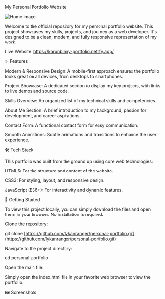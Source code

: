 My Personal Portfolio Website

![Home image](assets/ogmiage.png)

Welcome to the official repository for my personal portfolio website. This project showcases my skills, projects, and journey as a web developer. It's designed to be a clean, modern, and fully responsive representation of my work.

Live Website: https://karunbinny-portfolio.netlify.app/

✨ Features

Modern & Responsive Design: A mobile-first approach ensures the portfolio looks great on all devices, from desktops to smartphones.

Project Showcase: A dedicated section to display my key projects, with links to live demos and source code.

Skills Overview: An organized list of my technical skills and competencies.

About Me Section: A brief introduction to my background, passion for development, and career aspirations.

Contact Form: A functional contact form for easy communication.

Smooth Animations: Subtle animations and transitions to enhance the user experience.

🛠️ Tech Stack

This portfolio was built from the ground up using core web technologies:

HTML5: For the structure and content of the website.

CSS3: For styling, layout, and responsive design.

JavaScript (ES6+): For interactivity and dynamic features.

🚀 Getting Started

To view this project locally, you can simply download the files and open them in your browser. No installation is required.

Clone the repository:

git clone [https://github.com/lykanranger/personal-portfolio.git](https://github.com/lykanranger/personal-portfolio.git)


Navigate to the project directory:

cd personal-portfolio


Open the main file:

Simply open the index.html file in your favorite web browser to view the portfolio.

🖼️ Screenshots






